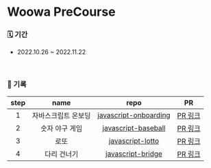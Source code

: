 # Woowa PreCourse

### 🗓 기간
- 2022.10.26 ~ 2022.11.22

<br />

### 📝 기록
| step |             name             |                          repo                         |                              PR                              |           
| :--: | :--------------------------: | :----------------------------------------------------------: | :----------------------------------------------------------: |
|  1   |        자바스크립트 온보딩      | [javascript-onboarding](https://github.com/rachel490/javascript-onboarding/tree/rachel490) | [PR 링크](https://github.com/woowacourse-precourse/javascript-onboarding/pull/809) |
|  2   |    숫자 야구 게임          | [javascript-baseball](https://github.com/rachel490/javascript-baseball/tree/rachel490) | [PR 링크](https://github.com/woowacourse-precourse/javascript-baseball/pull/491) |
|  3   |      로또     | [javascript-lotto](https://github.com/rachel490/javascript-lotto/tree/rachel490) | [PR 링크](https://github.com/woowacourse-precourse/javascript-lotto/pull/288) | 
|  4   |      다리 건너기    | [javascript-bridge](https://github.com/rachel490/javascript-bridge/tree/rachel490) | [PR 링크](https://github.com/woowacourse-precourse/javascript-bridge/pull/2) | 

